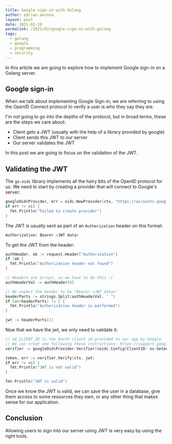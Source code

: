 ```yaml
---
title: Google sign-in with Golang
author: adrian.ancona
layout: post
date: 2021-02-10
permalink: /2021/02/google-sign-in-with-golang
tags:
  - golang
  - google
  - programming
  - security
---
```


In this article we are going to explore how to implement Google sign-in on a Golang server.

## Google sign-in

When we talk about implementing Google Sign-in, we are referring to using the OpenID Connect protocol to verify a user is who they say they are.

I'm not going to go into the depths of the protocol, but in broad terms, these are the steps we care about:
- Client gets a JWT (usually with the help of a library provided by google)
- Client sends this JWT to our server
- Our server validates the JWT

In this post we are going to focus on the validation of the JWT.

<!--more-->

## Validating the JWT

The `go-oidc` library implements all the hairy bits of the OpenID protocol for us. We need to start by creating a provider that will connect to Google's server:

```go
googleOidcProvider, err = oidc.NewProvider(ctx, "https://accounts.google.com")
if err != nil {
  fmt.Println("Failed to create provider")
}
```

The JWT is usually sent as part of an `Authorization` header on this format:

```bash
Authorization: Bearer <JWT data>
```

To get the JWT from the header:

```go
authHeader, ok := request.Header["Authorization"]
if !ok {
  fmt.Println("Authorization header not found")
}

// Headers are arrays, so we have to do this :(
authHeaderVal := authHeader[0]

// We expect the header to be "Bearer <JWT data>"
headerParts := strings.Split(authHeaderVal, " ")
if len(headerParts) != 2 {
  fmt.Println("Authorization header is malformed")
}

jwt := headerParts[1]
```

Now that we have the jwt, we only need to validate it:

```go
// GA_CLIENT_ID is the Oauth client id provided to our app by Google
// We can creat one following these instructions: https://support.google.com/cloud/answer/6158849
verifier := googleOidcProvider.Verifier(&oidc.Config{ClientID: os.Getenv("GA_CLIENT_ID")})

token, err := verifier.Verify(ctx, jwt)
if err != nil {
  fmt.Println("JWT is not valid")
}

fmt.Println("JWT is valid")
```

Once we know the JWT is valid, we can save the user in a database, give them access to some resources they own, or any other thing that makes sense for our application.

## Conclusion

Allowing users to sign into our server using JWT is very easy by using the right tools.
